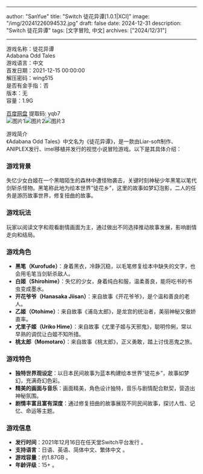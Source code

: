 
---
author: "SanYue"
title: "Switch 徒花异谭[1.0.1|XCI]"
image: "/img/20241226094532.jpg"
draft: false
date: 2024-12-31
description: "Switch 徒花异谭"
tags: [文字冒险, 中文]
archives: ["2024/12/31"]

---

游戏名称：徒花异谭   
Adabana Odd Tales    
游戏语言：中文  
首发日期：2021-12-15 00:00:00  
解压密码：wing515  
是否有金手指：否  
版本：无   
容量：1.9G

[百度网盘](https://pan.baidu.com/s/18tfChSh-7isV84fFEu6cCA) 提取码: yqb7  
![图片1](/img/922d11.jpg)![图片2](/img/d9d9b8.jpg)![图片3](/img/08125b.jpg)  

游戏简介  
《Adabana Odd Tales》中文名为《徒花异谭》，是一款由Liar-soft制作、ANIPLEX发行、imel移植并发行的视觉小说冒险游戏。以下是其具体介绍：

### 游戏背景
失忆少女白姬在一个黑暗陌生的森林中遭怪物袭击，关键时刻神秘少年黑笔以笔代剑斩杀怪物。黑笔称此地为绘本世界“徒花乡”，这里的故事如梦幻泡影，二人的任务是游历故事世界，修复扭曲的故事。

### 游戏玩法
玩家以阅读文字和观看剧情画面为主，通过做出不同选择推动故事发展，影响剧情走向和结局。

### 游戏角色
- **黑笔（Kurofude）**：身着黑衣，冷静沉稳，以毛笔修复绘本中缺失的文字，也会用毛笔当剑斩杀敌人。
- **白姬（Shirohime）**：失忆的少女，身着纯白和服，温柔善良，能将吃书的书虫变成墨水。
- **开花爷爷（Hanasaka Jiisan）**：来自故事《开花爷爷》，是个温和善良的老人。
- **乙姬（Otohime）**：来自故事《浦岛太郎》，是龙宫的统治者，美丽神秘又傲娇直率。
- **尤里子姬（Uriko Hime）**：来自故事《尤里子姬与天邪鬼》，聪明伶俐，常以早熟的调侃让白姬不知所措。
- **桃太郎（Momotaro）**：来自故事《桃太郎》，正义勇敢，踏上讨伐恶鬼之旅。

### 游戏特色
- **独特世界观设定**：以日本民间故事为蓝本构建绘本世界“徒花乡”，故事如梦幻，充满奇幻色彩。
- **精美的画面与音乐**：画面精美，角色设计独特，音乐与剧情配合默契，营造出神秘氛围。
- **剧情丰富且富有深度**：通过修复扭曲的故事展现不同民间故事，探讨人性、记忆、命运等主题。

### 游戏信息
- **发行时间**：2021年12月16日在任天堂Switch平台发行 。
- **支持语言**：日语、英语、简体中文、繁体中文 。
- **游戏容量**：约1.87GB 。
- **年龄评级**：15+ 。
